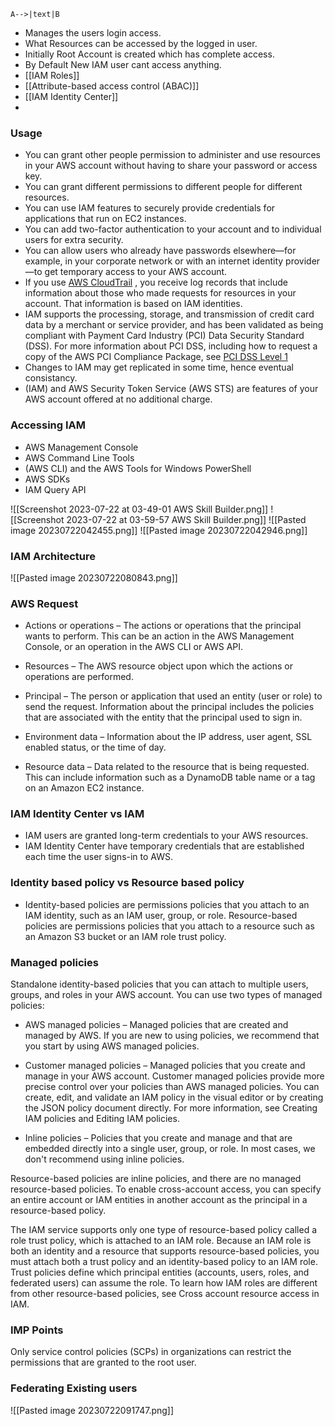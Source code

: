 ```mermaid
A-->|text|B
```
- Manages the users login access.
- What Resources can be accessed by the logged in user.
- Initially Root Account is created which has complete access.
- By Default New IAM user cant access anything.
- [[IAM Roles]]
- [[Attribute-based access control (ABAC)]]
- [[IAM Identity Center]]
- 

### Usage 
- You can grant other people permission to administer and use resources in your AWS account without having to share your password or access key.
- You can grant different permissions to different people for different resources. 
- You can use IAM features to securely provide credentials for applications that run on EC2 instances. 
- You can add two-factor authentication to your account and to individual users for extra security. 
-  You can allow users who already have passwords elsewhere—for example, in your corporate network or with an internet identity provider—to get temporary access to your AWS account.
- If you use [AWS CloudTrail](https://aws.amazon.com/cloudtrail/) , you receive log records that include information about those who made requests for resources in your account. That information is based on IAM identities.
- IAM supports the processing, storage, and transmission of credit card data by a merchant or service provider, and has been validated as being compliant with Payment Card Industry (PCI) Data Security Standard (DSS). For more information about PCI DSS, including how to request a copy of the AWS PCI Compliance Package, see [PCI DSS Level 1](https://aws.amazon.com/compliance/pci-dss-level-1-faqs/)
- Changes to IAM may get replicated in some time, hence eventual consistancy. 
- (IAM) and AWS Security Token Service (AWS STS) are features of your AWS account offered at no additional charge.

### Accessing IAM
- AWS Management Console
- AWS Command Line Tools
- (AWS CLI) and the AWS Tools for Windows PowerShell
- AWS SDKs
- IAM Query API

![[Screenshot 2023-07-22 at 03-49-01 AWS Skill Builder.png]]
![[Screenshot 2023-07-22 at 03-59-57 AWS Skill Builder.png]]
![[Pasted image 20230722042455.png]]
![[Pasted image 20230722042946.png]]

### IAM Architecture 
![[Pasted image 20230722080843.png]]

### AWS Request 

- Actions or operations – The actions or operations that the principal wants to perform. This can be an action in the AWS Management Console, or an operation in the AWS CLI or AWS API.

- Resources – The AWS resource object upon which the actions or operations are performed.

- Principal – The person or application that used an entity (user or role) to send the request. Information about the principal includes the policies that are associated with the entity that the principal used to sign in.

- Environment data – Information about the IP address, user agent, SSL enabled status, or the time of day.

- Resource data – Data related to the resource that is being requested. This can include information such as a DynamoDB table name or a tag on an Amazon EC2 instance.

### IAM Identity Center vs IAM
- IAM users are granted long-term credentials to your AWS resources.
- IAM Identity Center have temporary credentials that are established each time the user signs-in to AWS.

### Identity based policy vs Resource based policy
- Identity-based policies are permissions policies that you attach to an IAM identity, such as an IAM user, group, or role. Resource-based policies are permissions policies that you attach to a resource such as an Amazon S3 bucket or an IAM role trust policy.

### Managed policies 
Standalone identity-based policies that you can attach to multiple users, groups, and roles in your AWS account. You can use two types of managed policies:

- AWS managed policies – Managed policies that are created and managed by AWS. If you are new to using policies, we recommend that you start by using AWS managed policies.

- Customer managed policies – Managed policies that you create and manage in your AWS account. Customer managed policies provide more precise control over your policies than AWS managed policies. You can create, edit, and validate an IAM policy in the visual editor or by creating the JSON policy document directly. For more information, see Creating IAM policies and Editing IAM policies.

- Inline policies – Policies that you create and manage and that are embedded directly into a single user, group, or role. In most cases, we don't recommend using inline policies.

Resource-based policies are inline policies, and there are no managed resource-based policies. To enable cross-account access, you can specify an entire account or IAM entities in another account as the principal in a resource-based policy.

The IAM service supports only one type of resource-based policy called a role trust policy, which is attached to an IAM role. Because an IAM role is both an identity and a resource that supports resource-based policies, you must attach both a trust policy and an identity-based policy to an IAM role. Trust policies define which principal entities (accounts, users, roles, and federated users) can assume the role. To learn how IAM roles are different from other resource-based policies, see Cross account resource access in IAM.

### IMP Points
Only service control policies (SCPs) in organizations can restrict the permissions that are granted to the root user. 

### Federating Existing users 
![[Pasted image 20230722091747.png]]